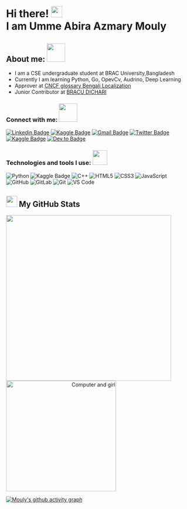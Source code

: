  <h1>Hi there! <img src="https://user-images.githubusercontent.com/42378118/110234147-e3259600-7f4e-11eb-95be-0c4047144dea.gif" width="30"><br>
 I am Umme Abira Azmary Mouly </h1>

<h2> About me: <img src="https://media.giphy.com/media/VgCDAzcKvsR6OM0uWg/giphy.gif" width="50"> </h2>

-  I am a CSE undergraduate student at BRAC University,Bangladesh
-  Currently I am learning Python, Go, OpevCv, Audrino, Deep Learning
-  Approver at [CNCF glossary Bengali Localization](https://github.com/cncf/glossary/tree/dev-bn)
-  Junior Contributor at [BRACU DICHARI](https://github.com/BRACU-DICHARI)


### Connect with me: <img src="https://media.giphy.com/media/LnQjpWaON8nhr21vNW/giphy.gif" width="50"> 

[![Linkedin Badge](https://img.shields.io/badge/-Umme_Abira_Azmary-blue?style=plastic&logo=Linkedin&logoColor=white&link=https://www.linkedin.com/in/umme-abira-azmary-68404a1bb/)](https://www.linkedin.com/in/umme-abira-azmary-68404a1bb/)
[![Kaggle Badge](https://img.shields.io/badge/-Umme_Abira_Azmary-20BEFF?style=plastic&logo=Kaggle&logoColor=white&link=https://www.kaggle.com/abiraazmary/)](https://www.kaggle.com/abiraazmary)
[![Gmail Badge](https://img.shields.io/badge/-abiraazmary22@gmail.com-red?style=plastic&logo=Gmail&logoColor=white&link=mailto:abiraazmary22@gmail.com)](mailto:abiraazmary22@gmail.com)
[![Twitter Badge](https://img.shields.io/badge/-AbiraaMouly-informational?style=plastic&logo=Twitter&logoColor=white&link=https://twitter.com/AbiraaMouly/)](https://twitter.com/AbiraaMouly/)
[![Kaggle Badge](https://img.shields.io/badge/-_abiraazmary_-ff69b4?style=plastic&logo=instagram&logoColor=white&link=https://www.instagram.com/_abiraazmary_//)](https://www.instagram.com/_abiraazmary_/)
[![Dev.to Badge](https://img.shields.io/badge/-@abiraazmary22-black?style=plastic&labelColor=white&logo=DEV.to&link=https://dev.to/mouly22/)](https://dev.to/mouly22)


### Technologies and tools I use: <img src="https://media.giphy.com/media/WUlplcMpOCEmTGBtBW/giphy.gif" width="40">
![Python](https://img.shields.io/badge/-Python-8fcfd1?style=plastic&logo=Python)
![Kaggle Badge](https://img.shields.io/badge/-Kaggle-20BEFF?style=plastic&logo=Kaggle&logoColor=white)
![C++](https://img.shields.io/badge/-C++-00599C?style=plastic&logo=c)
![HTML5](https://img.shields.io/badge/-HTML5-E34F26?style=plastic&logo=html5&logoColor=white)
![CSS3](https://img.shields.io/badge/-CSS3-1572B6?style=plastic&logo=css3)
![JavaScript](https://img.shields.io/badge/-JavaScript-black?style=plastic&logo=javascript)
![GitHub](https://img.shields.io/badge/-GitHub-181717?style=plastic&logo=github)
![GitLab](https://img.shields.io/badge/-GitLab-FCA121?style=plastic&logo=gitlab)
![Git](https://img.shields.io/badge/-Git-black?style=plastic&logo=git)
![VS Code](https://img.shields.io/badge/-VS%20Code-007ACC?style=plastic&logo=visual-studio-code)


<h2> <img src='https://media1.giphy.com/media/du3J3cXyzhj75IOgvA/giphy.gif?cid=ecf05e47x2g034i9pzwtzzsd3xgg2w9nr94t4tflbbgo3008&rid=giphy.gif' width = "30"> My GitHub Stats </h2>

<p>
  <a align = "left" href="#"><img src="https://github-readme-stats.vercel.app/api?username=Mouly22&show_icons=true&count_private=true&theme=radical" width="450"></a> <a align="right"> <img src='https://media.giphy.com/media/L1R1tvI9svkIWwpVYr/giphy.gif' alt="Computer and girl" width = '300' align = 'center'>
</p>

[![Mouly's github activity graph](https://activity-graph.herokuapp.com/graph?username=Mouly22&show_icons=true&theme=radical)](https://github.com/ashutosh00710/github-readme-activity-graph)
 
 <!--[Mouly22's GitHub activity graph](https://activity-graph.herokuapp.com/graph?username=Mouly22&theme=xcode)>
